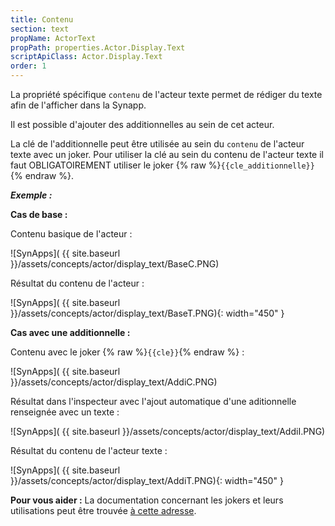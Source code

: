 ```yaml
---
title: Contenu
section: text
propName: ActorText
propPath: properties.Actor.Display.Text
scriptApiClass: Actor.Display.Text
order: 1
---
```

La propriété spécifique `contenu` de l'acteur texte permet de rédiger du texte afin de l'afficher dans la Synapp.

Il est possible d'ajouter des additionnelles au sein de cet acteur.

La clé de l'additionnelle peut être utilisée au sein du `contenu` de l'acteur texte avec un joker.
Pour utiliser la clé au sein du contenu de l'acteur texte il faut OBLIGATOIREMENT utiliser le joker {% raw %}`{{cle_additionnelle}}`{% endraw %}.

***Exemple :***

**Cas de base :**

Contenu basique de l'acteur :

![SynApps]( {{ site.baseurl }}/assets/concepts/actor/display_text/BaseC.PNG)

Résultat du contenu de l'acteur :

![SynApps]( {{ site.baseurl }}/assets/concepts/actor/display_text/BaseT.PNG){: width="450" }

**Cas avec une additionnelle :**

Contenu avec le joker {% raw %}`{{cle}}`{% endraw %} :

![SynApps]( {{ site.baseurl }}/assets/concepts/actor/display_text/AddiC.PNG)

Résultat dans l'inspecteur avec l'ajout automatique d'une aditionnelle renseignée avec un texte :

![SynApps]( {{ site.baseurl }}/assets/concepts/actor/display_text/AddiI.PNG)

Résultat du contenu de l'acteur texte :

![SynApps]( {{ site.baseurl }}/assets/concepts/actor/display_text/AddiT.PNG){: width="450" }



**Pour vous aider :**
La documentation concernant les jokers et leurs utilisations peut être trouvée [à cette adresse]().